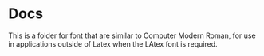 # Docs
This is a folder for font that are similar to Computer Modern Roman, for use in applications outside of Latex
when the LAtex font is required.
